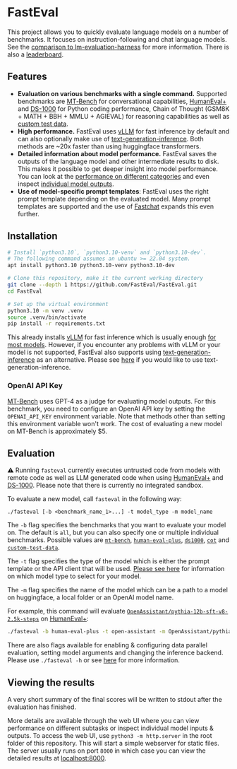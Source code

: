 # FastEval

This project allows you to quickly evaluate language models on a number of benchmarks.
It focuses on instruction-following and chat language models. See the [comparison to lm-evaluation-harness](docs/comparison-to-lm-eval.md) for more information.
There is also a [leaderboard](https://fasteval.github.io/FastEval/).

## Features

- **Evaluation on various benchmarks with a single command.** Supported benchmarks are [MT‑Bench](https://arxiv.org/abs/2306.05685) for conversational capabilities, [HumanEval+](https://github.com/evalplus/evalplus) and [DS-1000](https://ds1000-code-gen.github.io/) for Python coding performance, Chain of Thought (GSM8K + MATH + BBH + MMLU + AGIEVAL) for reasoning capabilities as well as [custom test data](docs/custom-test-data.md).
- **High performance.** FastEval uses [vLLM](https://github.com/vllm-project/vllm) for fast inference by default and can also optionally make use of [text-generation-inference](https://github.com/huggingface/text-generation-inference). Both methods are ~20x faster than using huggingface transformers.
- **Detailed information about model performance.** FastEval saves the outputs of the language model and other intermediate results to disk. This makes it possible to get deeper insight into model performance. You can look at the [performance on different categories](https://fasteval.github.io/FastEval/#?benchmark=mt-bench) and even inspect [individual model outputs](https://fasteval.github.io/FastEval/#?benchmark=cot&task=bbh/date_understanding&id=eb74c9e1-8836-4c3a-8f50-a25808d20eee).
- **Use of model-specific prompt templates**: FastEval uses the right prompt template depending on the evaluated model. Many prompt templates are supported and the use of [Fastchat](https://github.com/lm-sys/FastChat) expands this even further.

## Installation

```bash
# Install `python3.10`, `python3.10-venv` and `python3.10-dev`.
# The following command assumes an ubuntu >= 22.04 system.
apt install python3.10 python3.10-venv python3.10-dev

# Clone this repository, make it the current working directory
git clone --depth 1 https://github.com/FastEval/FastEval.git
cd FastEval

# Set up the virtual environment
python3.10 -m venv .venv
source .venv/bin/activate
pip install -r requirements.txt
```

This already installs [vLLM](https://github.com/vllm-project/vllm) for fast inference which is usually enough [for most models](https://vllm.readthedocs.io/en/latest/models/supported_models.html). However, if you encounter any problems with vLLM or your model is not supported, FastEval also supports using [text-generation-inference](https://github.com/huggingface/text-generation-inference) as an alternative. Please see [here](docs/text-generation-inference.md) if you would like to use text-generation-inference.

### OpenAI API Key

[MT-Bench](https://arxiv.org/abs/2306.05685) uses GPT-4 as a judge for evaluating model outputs. For this benchmark, you need to configure an OpenAI API key by setting the `OPENAI_API_KEY` environment variable. Note that methods other than setting this environment variable won't work. The cost of evaluating a new model on MT-Bench is approximately $5.

## Evaluation

⚠️ Running `fasteval` currently executes untrusted code from models with remote code as well as LLM generated code when using [HumanEval+](https://github.com/evalplus/evalplus) and [DS-1000](https://ds1000-code-gen.github.io/). Please note that there is currently no integrated sandbox.

To evaluate a new model, call `fasteval` in the following way:
```
./fasteval [-b <benchmark_name_1>...] -t model_type -m model_name
````

The `-b` flag specifies the benchmarks that you want to evaluate your model on. The default is `all`, but you can also specify one or multiple individual benchmarks. Possible values are [`mt-bench`](https://fasteval.github.io/FastEval/#?benchmark=mt-bench), [`human-eval-plus`](https://fasteval.github.io/FastEval/#?benchmark=human-eval-plus), [`ds1000`](https://fasteval.github.io/FastEval/#?benchmark=ds1000), [`cot`](https://fasteval.github.io/FastEval/#?benchmark=cot) and [`custom-test-data`](docs/custom-test-data.md).

The `-t` flag specifies the type of the model which is either the prompt template or the API client that will be used. [Please see here](docs/model-type.md) for information on which model type to select for your model.

The `-m` flag specifies the name of the model which can be a path to a model on huggingface, a local folder or an OpenAI model name.

For example, this command will evaluate [`OpenAssistant/pythia-12b-sft-v8-2.5k-steps`](https://huggingface.co/OpenAssistant/pythia-12b-sft-v8-2.5k-steps) on [HumanEval+](https://fasteval.github.io/FastEval/#?benchmark=human-eval-plus):
```bash
./fasteval -b human-eval-plus -t open-assistant -m OpenAssistant/pythia-12b-sft-v8-2.5k-steps
```

There are also flags available for enabling & configuring data parallel evaluation, setting model arguments and changing the inference backend. Please use `./fasteval -h` or see [here](docs/cmdline-flags.md) for more information.

## Viewing the results

A very short summary of the final scores will be written to stdout after the evaluation has finished.

More details are available through the web UI where you can view performance on different subtasks or inspect individual model inputs & outputs.
To access the web UI, use `python3 -m http.server` in the root folder of this repository.
This will start a simple webserver for static files.
The server usually runs on port `8000` in which case you can view the detailed results at [localhost:8000](http://localhost:8000).
